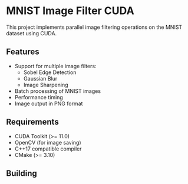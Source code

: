 # MNIST Image Filter CUDA

This project implements parallel image filtering operations on the MNIST dataset using CUDA.

## Features

- Support for multiple image filters:
  - Sobel Edge Detection
  - Gaussian Blur
  - Image Sharpening
- Batch processing of MNIST images
- Performance timing
- Image output in PNG format

## Requirements

- CUDA Toolkit (>= 11.0)
- OpenCV (for image saving)
- C++17 compatible compiler
- CMake (>= 3.10)

## Building
